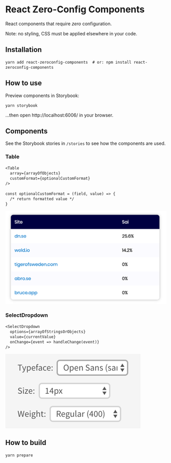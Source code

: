 # React Zero-Config Components

React components that require _zero_ configuration.

Note: no styling, CSS must be applied elsewhere in your code.


## Installation

    yarn add react-zeroconfig-components  # or: npm install react-zeroconfig-components


## How to use

Preview components in Storybook:

    yarn storybook

...then open http://localhost:6006/ in your browser.


## Components

See the Storybook stories in `/stories` to see how the components are used.


### Table

    <Table
      array={arrayOfObjects}
      customFormat={optionalCustomFormat}
    />

    const optionalCustomFormat = (field, value) => {
      /* return formatted value */
    }

![Table](docs/Table.png)

### SelectDropdown

    <SelectDropdown
      options={arrayOfStringsOrObjects}
      value={currentValue}
      onChange={event => handleChange(event)}
    />

![SelectDropdown](docs/SelectDropdown.png)


## How to build

    yarn prepare
